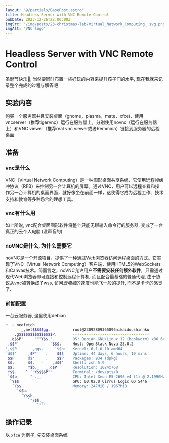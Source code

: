 ```yaml
---
layout: "@/partials/BasePost.astro"
title: Headless Server with VNC Remote Control
pubDate: 2023-12-26T22:00:00Z
imgSrc: "/img/posts/23-christmas-lab/Virtual_Network_Computing_.svg.png"
imgAlt: "VNC logo"
---
```


# Headless Server with VNC Remote Control

圣诞节快乐🎉, 当然要同时布置一些好玩的内容来提升孩子们的水平, 现在我就来记录整个完成的过程与解答吧

## 实验内容

购买一个服务器并且安装桌面（gnome，plasma，mate，xfce)，使用vncserver（推荐tigervnc）运行在服务器上，分别使用novnc（运行在服务器上）和VNC viewer（推荐real vnc viewer或者Remmina）链接到服务器的远程桌面.

## 准备

### vnc是什么

VNC（Virtual Network Computing）是一种图形桌面共享系统，它使用远程帧缓冲协议（RFB）来控制另一台计算机的屏幕。通过VNC，用户可以远程查看和操作另一台计算机的桌面界面，就好像坐在前面一样，这使得它成为远程工作、技术支持和教育等多种场合的理想工具。

### vnc有什么用

如上所说, vnc配合桌面图形软件将整个只能无聊输入命令行的服务器, 变成了一台真正的云个人电脑 (没声音的)

### noVNC是什么, 为什么需要它

noVNC是一个开源项目，提供了一种通过Web浏览器访问远程桌面的方式。它实现了VNC（Virtual Network Computing）客户端，使用HTML5的WebSockets和Canvas技术。简而言之，noVNC允许用户**不需要安装任何额外软件**，只需通过现代Web浏览器即可连接和控制远程计算机.
而且配合最基础的普通代理, 由于协议从vnc被转换成了wss, 访问*云电脑*的速度也能飞一般的提升, 而不是卡卡的感觉了.

### 前期配置

一台云服务器, 这里使用debian

```bash
➜  ~ neofetch 
       _,met$$$$$gg.          root@23092809365896nikaidoushinnku 
    ,g$$$$$$$$$$$$$$$P.       ---------------------------------- 
  ,g$$P"     """Y$$.".        OS: Debian GNU/Linux 12 (bookworm) x86_64 
 ,$$P'              `$$$.     Host: OpenStack Nova 23.0.2 
',$$P       ,ggs.     `$$b:   Kernel: 6.1.0-10-amd64 
`d$$'     ,$P"'   .    $$$    Uptime: 44 days, 6 hours, 10 mins 
 $$P      d$'     ,    $$P    Packages: 934 (dpkg) 
 $$:      $$.   -    ,d$$'    Shell: zsh 5.9 
 $$;      Y$b._   _,d$P'      Resolution: 1024x768 
 Y$$.    `.`"Y$$$$P"'         Terminal: /dev/pts/0 
 `$$b      "-.__              CPU: Intel Xeon E5-2696 v4 (1) @ 2.199GHz 
  `Y$$                        GPU: 00:02.0 Cirrus Logic GD 5446 
   `Y$$.                      Memory: 247MiB / 1967MiB 
     `$$b.
       `Y$$b.                                         
          `"Y$b._                                     
              `"""
```

## 操作记录

以 `xfce` 为例子, 先安装桌面系统

